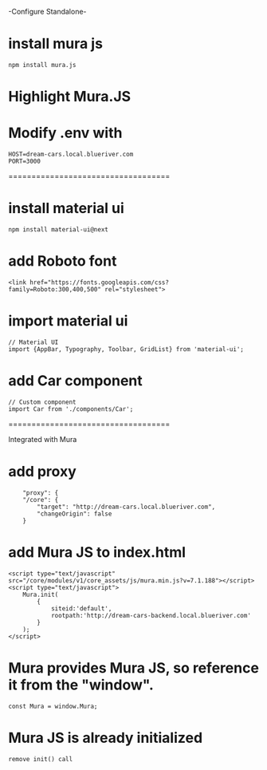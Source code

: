 -Configure Standalone-

# install mura js
```
npm install mura.js  
```

# Highlight Mura.JS

# Modify .env with
```
HOST=dream-cars.local.blueriver.com  
PORT=3000  
```

===================================
# install material ui
```
npm install material-ui@next  
```

# add Roboto font
```
<link href="https://fonts.googleapis.com/css?family=Roboto:300,400,500" rel="stylesheet">  
```

# import material ui
```
// Material UI  
import {AppBar, Typography, Toolbar, GridList} from 'material-ui';  
```

# add Car component
```
// Custom component  
import Car from './components/Car';  
```
===================================

Integrated with Mura
# add proxy
```
	"proxy": {  
	"/core": {  
		"target": "http://dream-cars.local.blueriver.com",  
		"changeOrigin": false  
	}
```

# add Mura JS to index.html
```
<script type="text/javascript" src="/core/modules/v1/core_assets/js/mura.min.js?v=7.1.188"></script>
<script type="text/javascript">
	Mura.init(
		{
			siteid:'default',
			rootpath:'http://dream-cars-backend.local.blueriver.com'
		}
	);
</script>
```
# Mura provides Mura JS, so reference it from the "window".
```
const Mura = window.Mura;
```

# Mura JS is already initialized
```
remove init() call
```

